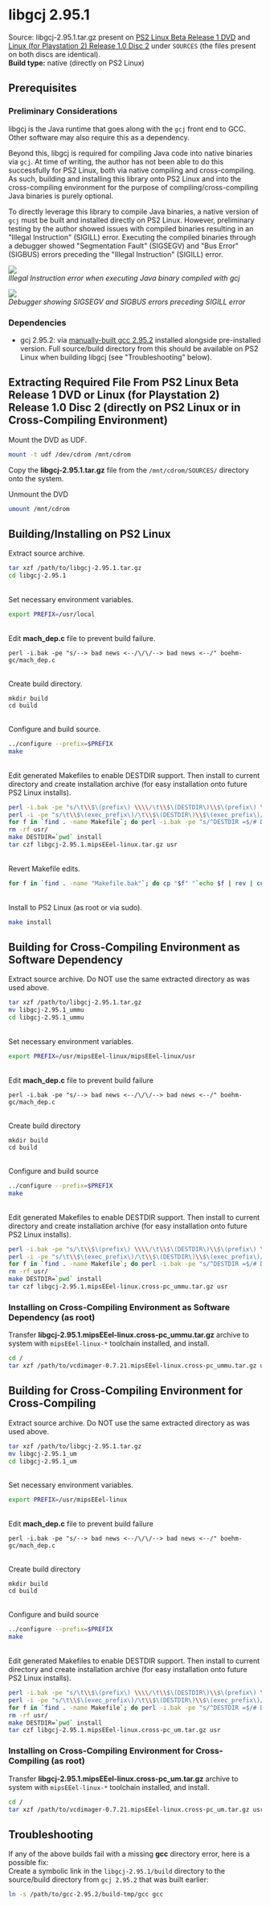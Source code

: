 # libgcj 2.95.1

Source: libgcj-2.95.1.tar.gz present on [PS2 Linux Beta Release 1 DVD](https://archive.org/download/sony_playstation2_p/PS2%20Linux%20Beta%20Release%201%20%28Japan%29%20%28En%2CJa%29.zip) and [Linux (for Playstation 2) Release 1.0 Disc 2](https://archive.org/download/sony_playstation2_l/Linux%20%28for%20PlayStation%202%29%20Release%201.0%20%28USA%29%20%28Disc%202%29%20%28Software%20Packages%29.zip) under ```SOURCES``` (the files present on both discs are identical).  
**Build type:** native (directly on PS2 Linux)

## Prerequisites

### Preliminary Considerations

libgcj is the Java runtime that goes along with the ```gcj``` front end to GCC. Other software may also require this as a dependency.

Beyond this, libgcj is required for compiling Java code into native binaries via ```gcj```. At time of writing, the author has not been able to do this successfully for PS2 Linux, both via native compiling and cross-compiling. As such, building and installing this library onto PS2 Linux and into the cross-compiling environment for the purpose of compiling/cross-compiling Java binaries is purely optional.

To directly leverage this library to compile Java binaries, a native version of ```gcj``` must be built and installed directly on PS2 Linux. However, preliminary testing by the author showed issues with compiled binaries resulting in an "Illegal Instruction" (SIGILL) error. Executing the compiled binaries through a debugger showed "Segmentation Fault" (SIGSEGV) and "Bus Error" (SIGBUS) errors preceding the "Illegal Instruction" (SIGILL) error.

![](gcj_illegal_instruction_error.png?raw=true)  
*Illegal Instruction error when executing Java binary compiled with gcj*

![](gcj_strace_SIGSEGV_SIGBUS_SIGILL.png?raw=true)  
*Debugger showing SIGSEGV and SIGBUS errors preceding SIGILL error*

### Dependencies

* gcj 2.95.2: via [manually-built gcc 2.95.2](../gcc) installed alongside pre-installed version. Full source/build directory from this should be available on PS2 Linux when building libgcj (see "Troubleshooting" below).

## Extracting Required File From PS2 Linux Beta Release 1 DVD or Linux (for Playstation 2) Release 1.0 Disc 2 (directly on PS2 Linux or in Cross-Compiling Environment)

Mount the DVD as UDF.
```bash
mount -t udf /dev/cdrom /mnt/cdrom
```

Copy the **libgcj-2.95.1.tar.gz** file from the ```/mnt/cdrom/SOURCES/``` directory onto the system.

Unmount the DVD
```bash
umount /mnt/cdrom
```

## Building/Installing on PS2 Linux

Extract source archive.
```bash
tar xzf /path/to/libgcj-2.95.1.tar.gz
cd libgcj-2.95.1
```

&nbsp;  
Set necessary environment variables.
```bash
export PREFIX=/usr/local
```

&nbsp;  
Edit **mach_dep.c** file to prevent build failure.
```
perl -i.bak -pe "s/--> bad news <--/\/\/--> bad news <--/" boehm-gc/mach_dep.c
```

&nbsp;  
Create build directory.
```
mkdir build
cd build
```

&nbsp;  
Configure and build source.
```bash
../configure --prefix=$PREFIX
make
```

&nbsp;  
Edit generated Makefiles to enable DESTDIR support. Then install to current directory and create installation archive (for easy installation onto future PS2 Linux installs).
```bash
perl -i.bak -pe "s/\t\\$\(prefix\) \\\\/\t\\$\(DESTDIR\)\\$\(prefix\) \\\\/" Makefile
perl -i -pe "s/\t\\$\(exec_prefix\)/\t\\$\(DESTDIR\)\\$\(exec_prefix\)/" Makefile
for f in `find . -name Makefile`; do perl -i.bak -pe "s/^DESTDIR =$/# DESTDIR =/" "$f"; done
rm -rf usr/
make DESTDIR=`pwd` install
tar czf libgcj-2.95.1.mipsEEel-linux.tar.gz usr
```

&nbsp;  
Revert Makefile edits.
```bash
for f in `find . -name "Makefile.bak"`; do cp "$f" "`echo $f | rev | cut -d"." -f 2- | rev`"; done
```

&nbsp;  
Install to PS2 Linux (as root or via sudo).
```bash
make install
```

## Building for Cross-Compiling Environment as Software Dependency

Extract source archive. Do NOT use the same extracted directory as was used above.
```bash
tar xzf /path/to/libgcj-2.95.1.tar.gz
mv libgcj-2.95.1_ummu
cd libgcj-2.95.1_ummu
```

&nbsp;  
Set necessary environment variables.
```bash
export PREFIX=/usr/mipsEEel-linux/mipsEEel-linux/usr
```

&nbsp;  
Edit **mach_dep.c** file to prevent build failure
```
perl -i.bak -pe "s/--> bad news <--/\/\/--> bad news <--/" boehm-gc/mach_dep.c
```

&nbsp;  
Create build directory
```
mkdir build
cd build
```

&nbsp;  
Configure and build source
```bash
../configure --prefix=$PREFIX
make
```

&nbsp;  
Edit generated Makefiles to enable DESTDIR support. Then install to current directory and create installation archive (for easy installation onto future PS2 Linux installs).
```bash
perl -i.bak -pe "s/\t\\$\(prefix\) \\\\/\t\\$\(DESTDIR\)\\$\(prefix\) \\\\/" Makefile
perl -i -pe "s/\t\\$\(exec_prefix\)/\t\\$\(DESTDIR\)\\$\(exec_prefix\)/" Makefile
for f in `find . -name Makefile`; do perl -i.bak -pe "s/^DESTDIR =$/# DESTDIR =/" "$f"; done
rm -rf usr/
make DESTDIR=`pwd` install
tar czf libgcj-2.95.1.mipsEEel-linux.cross-pc_ummu.tar.gz usr
```

### Installing on Cross-Compiling Environment as Software Dependency (as root)

Transfer **libgcj-2.95.1.mipsEEel-linux.cross-pc_ummu.tar.gz** archive to system with ```mipsEEel-linux-*``` toolchain installed, and install.
```bash
cd /
tar xzf /path/to/vcdimager-0.7.21.mipsEEel-linux.cross-pc_ummu.tar.gz usr
```

## Building for Cross-Compiling Environment for Cross-Compiling

Extract source archive. Do NOT use the same extracted directory as was used above.
```bash
tar xzf /path/to/libgcj-2.95.1.tar.gz
mv libgcj-2.95.1_um
cd libgcj-2.95.1_um
```

&nbsp;  
Set necessary environment variables.
```bash
export PREFIX=/usr/mipsEEel-linux
```

&nbsp;  
Edit **mach_dep.c** file to prevent build failure
```
perl -i.bak -pe "s/--> bad news <--/\/\/--> bad news <--/" boehm-gc/mach_dep.c
```

&nbsp;  
Create build directory
```
mkdir build
cd build
```

&nbsp;  
Configure and build source
```bash
../configure --prefix=$PREFIX
make
```

&nbsp;  
Edit generated Makefiles to enable DESTDIR support. Then install to current directory and create installation archive (for easy installation onto future PS2 Linux installs).
```bash
perl -i.bak -pe "s/\t\\$\(prefix\) \\\\/\t\\$\(DESTDIR\)\\$\(prefix\) \\\\/" Makefile
perl -i -pe "s/\t\\$\(exec_prefix\)/\t\\$\(DESTDIR\)\\$\(exec_prefix\)/" Makefile
for f in `find . -name Makefile`; do perl -i.bak -pe "s/^DESTDIR =$/# DESTDIR =/" "$f"; done
rm -rf usr/
make DESTDIR=`pwd` install
tar czf libgcj-2.95.1.mipsEEel-linux.cross-pc_um.tar.gz usr
```

### Installing on Cross-Compiling Environment for Cross-Compiling (as root)

Transfer **libgcj-2.95.1.mipsEEel-linux.cross-pc_um.tar.gz** archive to system with ```mipsEEel-linux-*``` toolchain installed, and install.
```bash
cd /
tar xzf /path/to/vcdimager-0.7.21.mipsEEel-linux.cross-pc_um.tar.gz usr
```

## Troubleshooting

If any of the above builds fail with a missing **gcc** directory error, here is a possible fix:  
Create a symbolic link in the ```libgcj-2.95.1/build``` directory to the source/build directory from ```gcj 2.95.2``` that was built earlier:
```bash
ln -s /path/to/gcc-2.95.2/build-tmp/gcc gcc
```

